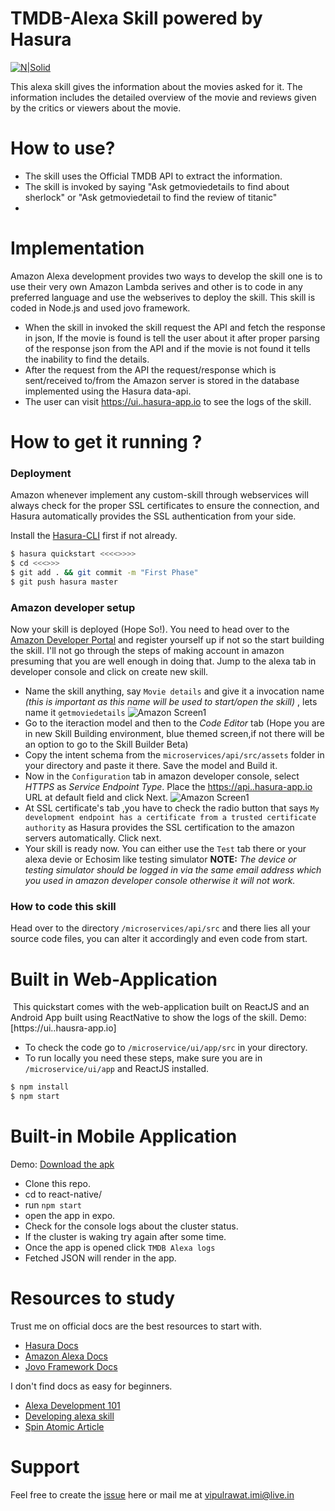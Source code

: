 # TMDB-Alexa Skill powered by Hasura

[![N|Solid](https://hackerearth-media.global.ssl.fastly.net/media/companies/c4ef36c-Covering_photo.png)](https://www.hasura.io)

This alexa skill gives the information about the movies asked for it. The information includes the detailed overview of the movie and reviews given by the critics or viewers about the movie.

# How to use?

  - The skill uses the Official TMDB API to extract the information.
  - The skill is invoked by saying "Ask getmoviedetails to find about sherlock" or "Ask getmoviedetail to find the review of titanic"
  -
# Implementation
Amazon Alexa development provides two ways to develop the skill one is to use their very own Amazon Lambda serives and other is to code in any preferred language and use the webserives to deploy the skill. This skill is coded in Node.js and used jovo framework.
  - When the skill in invoked the skill request the API and fetch the response in json, If the movie is found is tell the user about it after proper parsing of the response json from the API and if the movie is not found it tells the inability to find the details.
  - After the request from the API the request/response which is sent/received to/from the Amazon server is stored in the database implemented using the Hasura data-api.
  - The user can visit [https://ui.<cluster-name>.hasura-app.io](https://ui.<cluster-name>.hasura-app.io) to see the logs of the skill.

# How to get it running ?
### Deployment
Amazon whenever implement any custom-skill through webservices will always check for the proper SSL certificates to ensure the connection, and Hasura automatically provides the SSL authentication from your side.

Install the [Hasura-CLI](https://docs.hasura.io/0.15/manual/install-hasura-cli.html) first if not already.

```sh
$ hasura quickstart <<<<>>>>
$ cd <<<>>>
$ git add . && git commit -m "First Phase"
$ git push hasura master
```
### Amazon developer setup

Now your skill is deployed (Hope So!). You need to head over to the [Amazon Developer Portal](https://developer.amazon.com) and register yourself up if not so the start building the skill. I'll not go through the steps of making account in amazon presuming that you are well enough in doing that. Jump to the alexa tab in developer console and click on create new skill.

 - Name the skill anything, say `Movie details` and give it a invocation name _(this is important as this name will be used to start/open the skill)_ , lets name it `getmoviedetails`
 ![Amazon Screen1](https://github.com/vipulrawat/tmdb-alexa-skill/blob/master/assets/images/amz-1.png)
 - Go to the iteraction model and then to the _Code Editor_ tab (Hope you are in new Skill Building environment, blue themed screen,if not there will be an option to go to the Skill Builder Beta)
 - Copy the intent schema from the `microservices/api/src/assets` folder in your directory and paste it there. Save the model and Build it.
 - Now in the `Configuration` tab in amazon developer console, select _HTTPS_ as _Service Endpoint Type_. Place the [https://api.<cluster-name>.hasura-app.io](https://api.<cluster-name>.hasura-app.io) URL at default field and click Next.
  ![Amazon Screen1](https://github.com/vipulrawat/tmdb-alexa-skill/blob/master/assets/images/amz-2.png)
 - At SSL certificate's tab ,you have to check the radio button that says `My development endpoint has a certificate from a trusted certificate authority` as Hasura provides the SSL certification to the amazon servers automatically.
Click next.
- Your skill is ready now. You can either use the `Test` tab there or your alexa devie or Echosim like testing simulator
__NOTE:__ _The device or testing simulator should be logged in via the same email address which you used in amazon developer console otherwise it will not work._

### How to code this skill

Head over to the directory `/microservices/api/src` and there lies all your source code files, you can alter it accordingly and even code from start.

# Built in Web-Application 
<img of webpage>
This quickstart comes with the web-application built on ReactJS and an Android App built using ReactNative to show the logs of the skill.
Demo: [https://ui.<my-cluster-name>.hausra-app.io]

- To check the code go to `/microservice/ui/app/src` in your directory.
- To run locally you need these steps, make sure you are in `/microservice/ui/app` and ReactJS installed.

```sh
$ npm install
$ npm start
```
# Built-in Mobile Application

Demo: [Download the apk](https://drive.google.com/file/d/1foaEL8r1wAxRlIcbINdRN6o4Q7IBjTmv/view?usp=sharing)
* Clone this repo.
 * cd to react-native/
 * run `npm start`
 * open the app in expo.
 * Check for the console logs about the cluster status.
 * If the cluster is waking try again after some time.
 * Once the app is opened click `TMDB Alexa logs`
 * Fetched JSON will render in the app.
# Resources to study
Trust me on official docs are the best resources to start with.
 - [Hasura Docs](https://docs.hasura.io/0.15/manual/getting-started/index.html)
 - [Amazon Alexa Docs](https://developer.amazon.com/docs/ask-overviews/build-skills-with-the-alexa-skills-kit.html)
 - [Jovo Framework Docs](https://www.jovo.tech/framework/docs/)

I don't find docs as easy for beginners.

- [Alexa Development 101](https://www.youtube.com/watch?v=4SXCHvxRSNE)
- [Developing alexa skill](https://www.youtube.com/watch?v=QxgdPI1B7rg)
- [Spin Atomic Article](https://spin.atomicobject.com/2017/01/13/alexa-skill-on-heroku/)
# Support
Feel free to create the [issue](https://github.com/vipulrawat/tmdb-alexa-skill/issues) here or mail me at vipulrawat.imi@live.in

